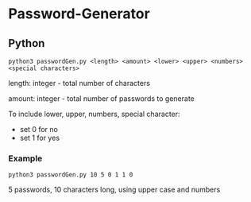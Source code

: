 # Password-Generator

## Python

    python3 passwordGen.py <length> <amount> <lower> <upper> <numbers> <special characters>

length: integer - total number of characters

amount: integer - total number of passwords to generate

To include lower, upper, numbers, special character:
  
- set 0 for no
- set 1 for yes


### Example
    
    python3 passwordGen.py 10 5 0 1 1 0

5 passwords, 10 characters long, using upper case and numbers
